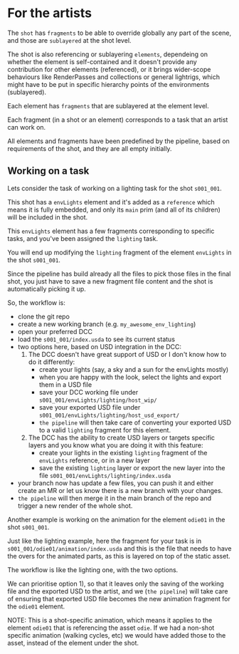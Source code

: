 # For the artists

The `shot` has `fragments` to be able to override globally any part of the scene, and those are `sublayered` at the shot level.

The shot is also referencing or sublayering `elements`, dependeing on whether the element is self-contained and it doesn't provide any contribution for other elements (referenced), or it brings wider-scope behaviours like RenderPasses and collections or general lightrigs, which might have to be put in specific hierarchy points of the environments (sublayered).

Each element has `fragments` that are sublayered at the element level.

Each fragment (in a shot or an element) corresponds to a task that an artist can work on.

All elements and fragments have been predefined by the pipeline, based on requirements of the shot, and they are all empty initially.

## Working on a task

Lets consider the task of working on a lighting task for the shot `s001_001`.

This shot has a `envLights` element and it's added as a `reference` which means it is fully embedded, and only its `main` prim (and all of its children) will be included in the shot.

This `envLights` element has a few fragments corresponding to specific tasks, and you've been assigned the `lighting` task.

You will end up modifying the `lighting` fragment of the element `envLights` in the shot `s001_001`.

Since the pipeline has build already all the files to pick those files in the final shot, you just have to save a new fragment file content and the shot is automatically picking it up.

So, the workflow is:

- clone the git repo
- create a new working branch (e.g. `my_awesome_env_lighting`)
- open your preferred DCC
- load the `s001_001/index.usda` to see its current status
- two options here, based on USD integration in the DCC:
    1) The DCC doesn't have great support of USD or I don't know how to do it differently:
        - create your lights (say, a sky and a sun for the envLights mostly)
        - when you are happy with the look, select the lights and export them in a USD file
        - save your DCC working file under `s001_001/envLights/lighting/host_wip/`
        - save your exported USD file under `s001_001/envLights/lighting/host_usd_export/`
        - `the pipeline` will then take care of converting your exported USD to a valid `lighting` fragment for this element.
    2) The DCC has the ability to create USD layers or targets specific layers and you know what you are doing it with this feature:
        - create your lights in the existing `lighting` fragment of the `envLights` reference, or in a new layer
        - save the existing `lighting` layer or export the new layer into the file `s001_001/envLights/lighting/index.usda`
- your branch now has update a few files, you can push it and either create an MR or let us know there is a new branch with your changes.
- `the pipeline` will then merge it in the main branch of the repo and trigger a new render of the whole shot.


Another example is working on the animation for the element `odie01` in the shot `s001_001`.

Just like the lighting example, here the fragment for your task is in `s001_001/odie01/animation/index.usda` and this is the file that needs to have the overs for the animated parts, as this is layered on top of the static asset.

The workflow is like the lighting one, with the two options.

We can prioritise option 1), so that it leaves only the saving of the working file and the exported USD to the artist, and we (`the pipeline`) will take care of ensuring that exported USD file becomes the new animation fragment for the `odie01` element.

NOTE: This is a shot-specific animation, which means it applies to the element `odie01` that is referencing the asset `odie`.
If we had a non-shot specific animation (walking cycles, etc) we would have added those to the asset, instead of the element under the shot.
